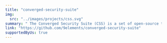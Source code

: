 ```yaml
---
title: "converged-security-suite"
img:
  src: "../images/projects/css.svg"
summary: " The Converged Security Suite (CSS) is a set of open-source tooling to provision and test security related features in the firmware. The CSS implements all necessary tools for Intel platform security features."
link: "https://github.com/9elements/converged-security-suite"
supportedByUs: true
---
```

